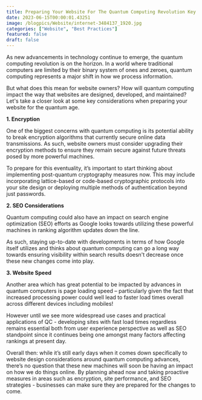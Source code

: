 ```yaml
---
title: Preparing Your Website For The Quantum Computing Revolution Key Considerations
date: 2023-06-15T00:00:01.43251
image: /blogpics/Website/internet-3484137_1920.jpg
categories: ["Website", "Best Practices"]
featured: false
draft: false
---
```

As new advancements in technology continue to emerge, the quantum computing revolution is on the horizon. In a world where traditional computers are limited by their binary system of ones and zeroes, quantum computing represents a major shift in how we process information.

But what does this mean for website owners? How will quantum computing impact the way that websites are designed, developed, and maintained? Let's take a closer look at some key considerations when preparing your website for the quantum age.

**1. Encryption**

One of the biggest concerns with quantum computing is its potential ability to break encryption algorithms that currently secure online data transmissions. As such, website owners must consider upgrading their encryption methods to ensure they remain secure against future threats posed by more powerful machines.

To prepare for this eventuality, it’s important to start thinking about implementing post-quantum cryptography measures now. This may include incorporating lattice-based or code-based cryptographic protocols into your site design or deploying multiple methods of authentication beyond just passwords.

**2. SEO Considerations**

Quantum computing could also have an impact on search engine optimization (SEO) efforts as Google looks towards utilizing these powerful machines in ranking algorithm updates down the line.

As such, staying up-to-date with developments in terms of how Google itself utilizes and thinks about quantum computing can go a long way towards ensuring visibility within search results doesn't decrease once these new changes come into play.

**3. Website Speed**

Another area which has great potential to be impacted by advances in quantum computers is page loading speed – particularly given the fact that increased processing power could well lead to faster load times overall across different devices including mobiles!

However until we see more widespread use cases and practical applications of QC - developing sites with fast load times regardless remains essential both from user experience perspective as well as SEO standpoint since it continues being one amongst many factors affecting rankings at present day.

Overall then: while it’s still early days when it comes down specifically to website design considerations around quantum computing advances, there’s no question that these new machines will soon be having an impact on how we do things online. By planning ahead now and taking proactive measures in areas such as encryption, site performance, and SEO strategies - businesses can make sure they are prepared for the changes to come.